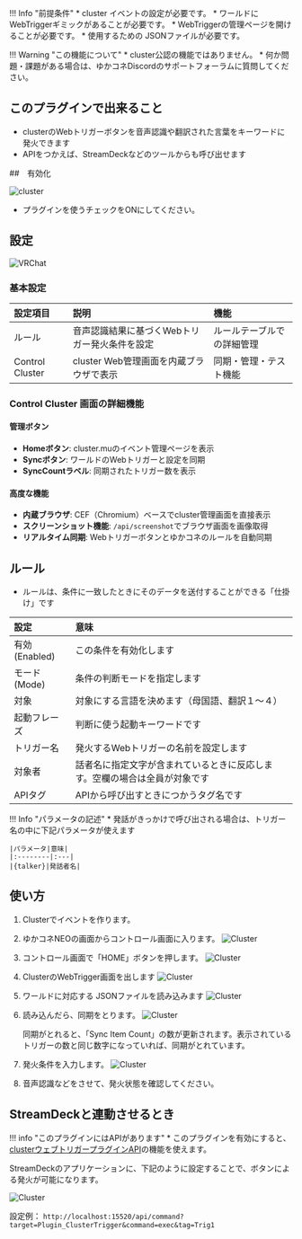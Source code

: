 !!! Info "前提条件"
    * cluster イベントの設定が必要です。
    * ワールドにWebTriggerギミックがあることが必要です。
    * WebTriggerの管理ページを開けることが必要です。
    * 使用するための JSONファイルが必要です。

!!! Warning "この機能について"
    * cluster公認の機能ではありません。
    * 何か問題・課題がある場合は、ゆかコネDiscordのサポートフォーラムに質問してください。

## このプラグインで出来ること

* clusterのWebトリガーボタンを音声認識や翻訳された言葉をキーワードに発火できます
* APIをつかえば、StreamDeckなどのツールからも呼び出せます

##　有効化

![cluster](images/plugin_clusterwtrigger_p1.png)

* プラグインを使うチェックをONにしてください。

## 設定

![VRChat](images//plugin_clusterwtrigger_p2.png)

### 基本設定

|設定項目|説明|機能|
|:--|:---|:---|
|ルール|音声認識結果に基づくWebトリガー発火条件を設定|ルールテーブルでの詳細管理|
|Control Cluster|cluster Web管理画面を内蔵ブラウザで表示|同期・管理・テスト機能|

### Control Cluster 画面の詳細機能

#### 管理ボタン
* **Homeボタン**: cluster.muのイベント管理ページを表示
* **Syncボタン**: ワールドのWebトリガーと設定を同期
* **SyncCountラベル**: 同期されたトリガー数を表示

#### 高度な機能
* **内蔵ブラウザ**: CEF（Chromium）ベースでcluster管理画面を直接表示
* **スクリーンショット機能**: `/api/screenshot`でブラウザ画面を画像取得
* **リアルタイム同期**: Webトリガーボタンとゆかコネのルールを自動同期


## ルール

* ルールは、条件に一致したときにそのデータを送付することができる「仕掛け」です

|設定|意味|
|:--|:---|
|有効(Enabled)|この条件を有効化します|
|モード(Mode)|条件の判断モードを指定します|
|対象|対象にする言語を決めます（母国語、翻訳１～４）|
|起動フレーズ|判断に使う起動キーワードです|
|トリガー名|発火するWebトリガーの名前を設定します|
|対象者|話者名に指定文字が含まれているときに反応します。空欄の場合は全員が対象です|
|APIタグ|APIから呼び出すときにつかうタグ名です|

!!! Info "パラメータの記述"
    * 発話がきっかけで呼び出される場合は、トリガー名の中に下記パラメータが使えます

    |パラメータ|意味|
    |:--------|:---|
    |{talker}|発話者名|

## 使い方

1. Clusterでイベントを作ります。
2. ゆかコネNEOの画面からコントロール画面に入ります。
![Cluster](images/plugin_clusterwtrigger_p3.png)

3. コントロール画面で「HOME」ボタンを押します。
![Cluster](images/plugin_clusterwtrigger_p4.png)

4. ClusterのWebTrigger画面を出します
![Cluster](images/plugin_clusterwtrigger_p5.png)

5. ワールドに対応する JSONファイルを読み込みます
![Cluster](images/plugin_clusterwtrigger_p6.png)

6. 読み込んだら、同期をとります。
![Cluster](images/plugin_clusterwtrigger_p8.png)

    同期がとれると、「Sync Item Count」の数が更新されます。表示されているトリガーの数と同じ数字になっていれば、同期がとれています。

7. 発火条件を入力します。
![Cluster](images/plugin_clusterwtrigger_p9.png)

8. 音声認識などをさせて、発火状態を確認してください。


## StreamDeckと連動させるとき

!!! info "このプラグインにはAPIがあります"
    * このプラグインを有効にすると、[clusterウェブトリガープラグインAPI](../tech/tech_api_plugin.md#clusterウェブトリガープラグイン)の機能を使えます。

StreamDeckのアプリケーションに、下記のように設定することで、ボタンによる発火が可能になります。

![Cluster](images/plugin_clusterwtrigger_p10.png)

設定例：
``http://localhost:15520/api/command?target=Plugin_ClusterTrigger&command=exec&tag=Trig1``


